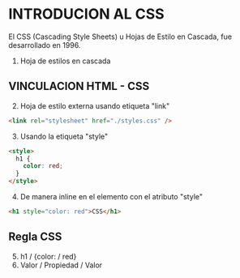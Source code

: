 # INTRODUCION AL CSS

El CSS (Cascading Style Sheets) u Hojas de Estilo en Cascada, fue desarrollado en 1996.
 
1. Hoja de estilos en cascada
 
## VINCULACION HTML - CSS
 
2. Hoja de estilo externa usando etiqueta "link"
 
```html
<link rel="stylesheet" href="./styles.css" />
```
 
3. Usando la etiqueta "style"
 
```html
<style>
  h1 {
    color: red;
  }
</style>
```
 
4. De manera inline en el elemento con el atributo "style"
 
```html
<h1 style="color: red">CSS</h1>
```
 
 
 ## Regla CSS

 5.   h1  /  {color:  / red}
 6. Valor / Propiedad / Valor